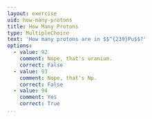 ```yaml
---
layout: exercise
uid: how-many-protons
title: How Many Protons 
type: MultipleChoice
text: 'How many protons are in $$^{239}Pu$$?'
options:
  - value: 92
    comment: Nope, that's uranium.
    correct: False
  - value: 93
    comment: Nope, that's Np.
    correct: False
  - value: 94
    comment: Yes 
    correct: True 
...
```

